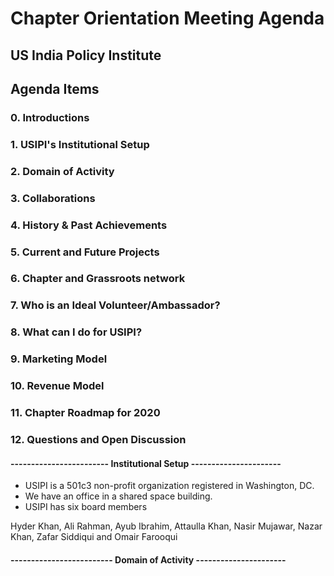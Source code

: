 # Chapter Orientation Meeting Agenda
## US India Policy Institute 


<h2>   Agenda Items </h2>
<h3>      0. Introductions </h3>
<h3>      1. USIPI's Institutional Setup  </h3>
<h3>      2. Domain of Activity  </h3>
<h3>      3. Collaborations </h3>
<h3>      4. History & Past Achievements </h3>
<h3>      5. Current and Future Projects </h3>
<h3>      6. Chapter and Grassroots network </h3> 
<h3>      7. Who is an Ideal Volunteer/Ambassador? </h3>
<h3>      8. What can I do for USIPI?  </h3>
<h3>      9. Marketing Model  </h3>
<h3>      10. Revenue Model </h3>
<h3>      11. Chapter Roadmap for 2020 </h3>
<h3>      12. Questions and Open Discussion </h3>


#### ------------------------ Institutional Setup ----------------------

- USIPI is a 501c3 non-profit organization registered in Washington, DC. 
- We have an office in a shared space building. 
- USIPI has six board members 
 
 Hyder Khan, Ali Rahman, Ayub Ibrahim, Attaulla Khan, Nasir Mujawar, Nazar Khan, Zafar Siddiqui and Omair Farooqui

#### ------------------------- Domain of Activity ----------------------


